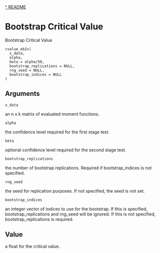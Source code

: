 [^ README](../README.md)

# Bootstrap Critical Value

Bootstrap Critical Value

    cvalue_eb2s(
      x_data,
      alpha,
      beta = alpha/50,
      bootstrap_replications = NULL,
      rng_seed = NULL,
      bootstrap_indices = NULL
    )

## Arguments

`x_data`

an n x k matrix of evaluated moment functions.

`alpha`

the confidence level required for the first stage test.

`beta`

optional confidence level required for the second stage test.

`bootstrap_replications`

the number of bootstrap replications. Required if bootstrap_indices is not specified.

`rng_seed`

the seed for replication purposes. If not specified, the seed is not set.

`bootstrap_indices`

an integer vector of indices to use for the bootstrap. If this is specified, bootstrap_replications and rng_seed will be ignored. If this is not specified, bootstrap_replications is required.

## Value

a float for the critical value.
